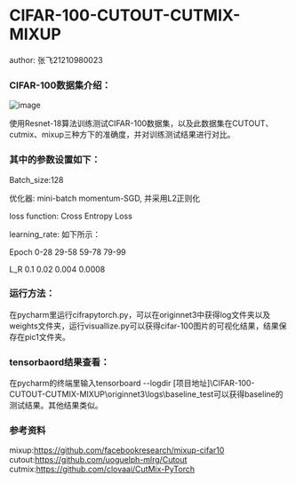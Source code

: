 # CIFAR-100-CUTOUT-CUTMIX-MIXUP

author: 张飞21210980023

### CIFAR-100数据集介绍：

![image](https://user-images.githubusercontent.com/83007344/168309761-376b9fad-74b7-407d-b2b9-c4048a98521c.png)




使用Resnet-18算法训练测试CIFAR-100数据集，以及此数据集在CUTOUT、cutmix、mixup三种方下的准确度，并对训练测试结果进行对比。

### 其中的参数设置如下：

Batch_size:128

优化器: mini-batch momentum-SGD, 并采用L2正则化

loss function: Cross Entropy Loss

learning_rate: 如下所示：

Epoch    0-28    29-58   59-78   79-99

L_R      0.1     0.02    0.004   0.0008

### 运行方法：
在pycharm里运行cifrapytorch.py，可以在originnet3中获得log文件夹以及weights文件夹，运行visuallize.py可以获得cifar-100图片的可视化结果，结果保存在pic1文件夹。

### tensorbaord结果查看：
在pycharm的终端里输入tensorboard --logdir [项目地址]\CIFAR-100-CUTOUT-CUTMIX-MIXUP\originnet3\logs\baseline_test可以获得baseline的测试结果。其他结果类似。

 
### 参考资料
mixup:https://github.com/facebookresearch/mixup-cifar10
cutout:https://github.com/uoguelph-mlrg/Cutout
cutmix:https://github.com/clovaai/CutMix-PyTorch
